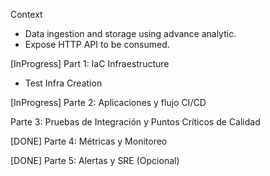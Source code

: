 Context 
- Data ingestion and storage using advance analytic.
- Expose HTTP API to be consumed.

[InProgress] Part 1: IaC Infraestructure
- Test Infra Creation

[InProgress] Parte 2: Aplicaciones y flujo CI/CD

Parte 3: Pruebas de Integración y Puntos Críticos de Calidad

[DONE] Parte 4: Métricas y Monitoreo

[DONE] Parte 5: Alertas y SRE (Opcional)
